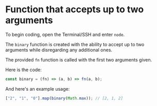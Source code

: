 # Function that accepts up to two arguments

To begin coding, open the Terminal/SSH and enter `node`.

The `binary` function is created with the ability to accept up to two arguments while disregarding any additional ones.

The provided `fn` function is called with the first two arguments given.

Here is the code:

```js
const binary = (fn) => (a, b) => fn(a, b);
```

And here's an example usage:

```js
["2", "1", "0"].map(binary(Math.max)); // [2, 1, 2]
```

